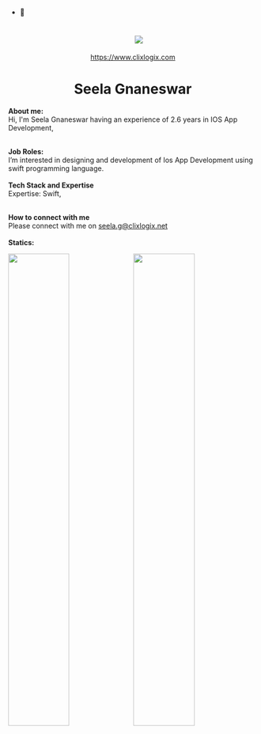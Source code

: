 - 🔭 <h1 align="center">
   <a>
    <img src="https://clixlogix.org/clixlogixlogo.jpeg"> </a>
</h1>
<p align="center">
    <a href="https://www.clixlogix.com/">
     https://www.clixlogix.com   
</a>
</p>
<h1 align="center">
  <b>Seela Gnaneswar</b>
</h1>
<b> About me:</b>
</br>
Hi, I'm Seela Gnaneswar having an experience of 2.6 years in IOS App Development,
</br>
</br>

<b>Job Roles:</b>
<br>
I’m interested in designing and development of Ios App Development using swift programming language.
</br>
</br>
<b>Tech Stack and Expertise</b></br>
Expertise: Swift, 
</br>
</br>

<b>How to connect with me</b>
</br>
Please connect with me on  <a style="color: blue;" href="https://www.clixlogix.com/contact-us/">seela.g@clixlogix.net</a>
</br>
</br>
<b>Statics:</b>
<p align="left">
  <img width="49.5%" src="https://github-readme-stats.vercel.app/api?username=SeelaGnaneswar&show_icons=true&theme=gruvbox&hide_border=true" />
    <img width="49.5%" src="https://github-readme-streak-stats.herokuapp.com/?user=SeelaGnaneswar&theme=gruvbox&hide_border=true" />
</p>
<br>



